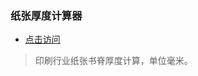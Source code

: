 ### 纸张厚度计算器
- [点击访问](//www.renhuali.cn/demo/industry/PaperThicknessCalculator.html)
> 印刷行业纸张书脊厚度计算，单位毫米。

